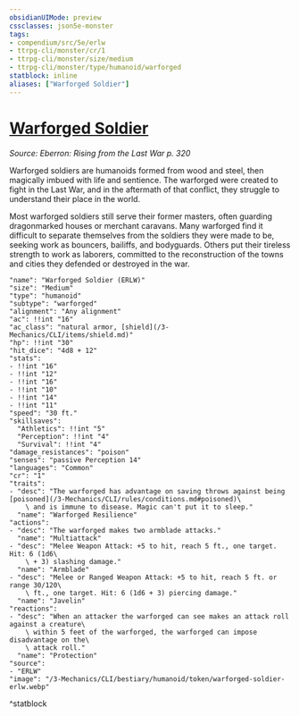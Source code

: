 ```yaml
---
obsidianUIMode: preview
cssclasses: json5e-monster
tags:
- compendium/src/5e/erlw
- ttrpg-cli/monster/cr/1
- ttrpg-cli/monster/size/medium
- ttrpg-cli/monster/type/humanoid/warforged
statblock: inline
aliases: ["Warforged Soldier"]
---
```

# [Warforged Soldier](3-Mechanics\CLI\bestiary\humanoid/warforged-soldier-erlw.md)
*Source: Eberron: Rising from the Last War p. 320*  

Warforged soldiers are humanoids formed from wood and steel, then magically imbued with life and sentience. The warforged were created to fight in the Last War, and in the aftermath of that conflict, they struggle to understand their place in the world.

Most warforged soldiers still serve their former masters, often guarding dragonmarked houses or merchant caravans. Many warforged find it difficult to separate themselves from the soldiers they were made to be, seeking work as bouncers, bailiffs, and bodyguards. Others put their tireless strength to work as laborers, committed to the reconstruction of the towns and cities they defended or destroyed in the war.

```statblock
"name": "Warforged Soldier (ERLW)"
"size": "Medium"
"type": "humanoid"
"subtype": "warforged"
"alignment": "Any alignment"
"ac": !!int "16"
"ac_class": "natural armor, [shield](/3-Mechanics/CLI/items/shield.md)"
"hp": !!int "30"
"hit_dice": "4d8 + 12"
"stats":
- !!int "16"
- !!int "12"
- !!int "16"
- !!int "10"
- !!int "14"
- !!int "11"
"speed": "30 ft."
"skillsaves":
  "Athletics": !!int "5"
  "Perception": !!int "4"
  "Survival": !!int "4"
"damage_resistances": "poison"
"senses": "passive Perception 14"
"languages": "Common"
"cr": "1"
"traits":
- "desc": "The warforged has advantage on saving throws against being [poisoned](/3-Mechanics/CLI/rules/conditions.md#poisoned)\
    \ and is immune to disease. Magic can't put it to sleep."
  "name": "Warforged Resilience"
"actions":
- "desc": "The warforged makes two armblade attacks."
  "name": "Multiattack"
- "desc": "Melee Weapon Attack: +5 to hit, reach 5 ft., one target. Hit: 6 (1d6\
    \ + 3) slashing damage."
  "name": "Armblade"
- "desc": "Melee or Ranged Weapon Attack: +5 to hit, reach 5 ft. or range 30/120\
    \ ft., one target. Hit: 6 (1d6 + 3) piercing damage."
  "name": "Javelin"
"reactions":
- "desc": "When an attacker the warforged can see makes an attack roll against a creature\
    \ within 5 feet of the warforged, the warforged can impose disadvantage on the\
    \ attack roll."
  "name": "Protection"
"source":
- "ERLW"
"image": "/3-Mechanics/CLI/bestiary/humanoid/token/warforged-soldier-erlw.webp"
```
^statblock